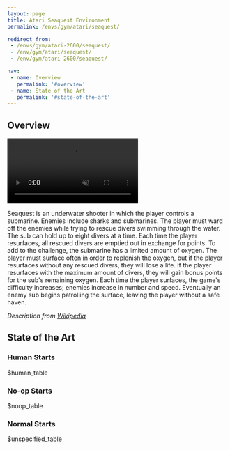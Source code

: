 ```yaml
---
layout: page
title: Atari Seaquest Environment
permalink: /envs/gym/atari/seaquest/

redirect_from:
 - /envs/gym/atari-2600/seaquest/
 - /env/gym/atari/seaquest/
 - /env/gym/atari-2600/seaquest/

nav:
 - name: Overview
   permalink: '#overview'
 - name: State of the Art
   permalink: '#state-of-the-art'
---
```



## Overview

<video autoplay muted loop controls>
  <source src="{{ 'assets/_pages/envs/gym/atari/seaquest.mp4' | absolute_url }}" type="video/mp4">
</video>

Seaquest is an underwater shooter in which the player controls a submarine. Enemies include sharks and submarines. The player must ward off the enemies while trying to rescue divers swimming through the water. The sub can hold up to eight divers at a time. Each time the player resurfaces, all rescued divers are emptied out in exchange for points. To add to the challenge, the submarine has a limited amount of oxygen. The player must surface often in order to replenish the oxygen, but if the player resurfaces without any rescued divers, they will lose a life. If the player resurfaces with the maximum amount of divers, they will gain bonus points for the sub's remaining oxygen. Each time the player surfaces, the game's difficulty increases; enemies increase in number and speed. Eventually an enemy sub begins patrolling the surface, leaving the player without a safe haven.

*Description from [Wikipedia](https://en.wikipedia.org/wiki/Seaquest_%28video_game%29)*


## State of the Art

### Human Starts

$human_table

### No-op Starts

$noop_table

### Normal Starts

$unspecified_table
